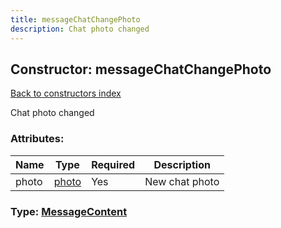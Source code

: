 ```yaml
---
title: messageChatChangePhoto
description: Chat photo changed
---
```

## Constructor: messageChatChangePhoto  
[Back to constructors index](index.md)



Chat photo changed

### Attributes:

| Name     |    Type       | Required | Description |
|----------|---------------|----------|-------------|
|photo|[photo](../constructors/photo.md) | Yes|New chat photo|



### Type: [MessageContent](../types/MessageContent.md)


